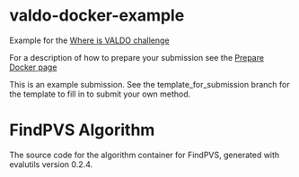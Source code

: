 # valdo-docker-example

Example for the [Where is VALDO challenge](https://valdo.grand-challenge.org/)

For a description of how to prepare your submission see the [Prepare Docker page](https://valdo.grand-challenge.org/Docker/)

This is an example submission. See the template_for_submission branch for the template to fill in to submit your own method.


# FindPVS Algorithm

The source code for the algorithm container for
FindPVS, generated with
evalutils version 0.2.4.

